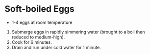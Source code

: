 # Soft-boiled Eggs

- 1-4 eggs at room temperature

1. Submerge eggs in rapidly simmering water (brought to a boil then reduced to medium-high).
2. Cook for 6 minutes.
3. Drain and run under cold water for 1 minute.
